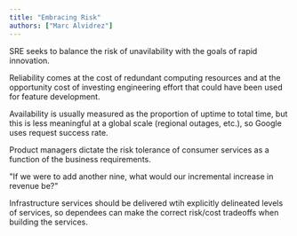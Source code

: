 ```yaml
---
title: "Embracing Risk"
authors: ["Marc Alvidrez"]
---
```


SRE seeks to balance the risk of unavilability with the goals of rapid innovation.

Reliability comes at the cost of redundant computing resources and at the opportunity cost of investing engineering effort that could have been used for feature development.

Availability is usually measured as the proportion of uptime to total time, but this is less meaningful at a global scale (regional outages, etc.), so Google uses request success rate.

Product managers dictate the risk tolerance of consumer services as a function of the business requirements.

"If we were to add another nine, what would our incremental increase in revenue be?"

Infrastructure services should be delivered wtih explicitly delineated levels of services, so dependees can make the correct risk/cost tradeoffs when building the services.
